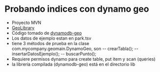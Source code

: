 # Probando indices con dynamo geo 

- Proyecto MVN 
- [GeoLibrary](https://aws.amazon.com/es/blogs/mobile/geo-library-for-amazon-dynamodb-part-1-table-structure/)
- Código tomado de [dynamodb-geo](https://github.com/amazon-archives/dynamodb-geo)
- Los datos de ejemplo estan en park.tsv
- tiene 3 métodos de prueba en la clase com.mycompany.geomain.DynamoGeo, son 
-- crearTabla();
-- insertarDatosEjemplo();
-- buscarPunto();
- Requiere permisos dynamo para create table, put item y scan (queries)
- la librería compilada (dynamodb-geo) está en el directorio lib

